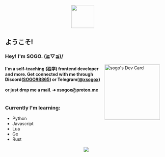 <body>
  <div align="center">
    <img src="https://c.tenor.com/nbZes5M4He4AAAAi/kokichi-danganronpa.gif" width="75"/>
  </div>
  <h2>ようこそ!</h2>
  <p align="right">
    <h3 align="left">Hey! I'm SOGO. (≧▽≦)/</h3>
    <a href="https://app.daily.dev/sogo"><img src="https://api.daily.dev/devcards/51769bce454c4201b0cdbe8ed87dee99.png?r=dz6" width="180" alt="sogo's Dev Card"                  align="right"/></a>
  </p>
  <h4>
    I'm a self-teaching (独学) frontend developer and more. Get connected with me through Discord(<a href="https://www.discordapp.com/users/970424628155670599">SOGO#8865<a/>) or Telegram(<a href="https://t.me/xsogox">@xsogox<a/>) <br><br> or just drop me a mail. ➜ <a href=mailto:"xsogox@proton.me">xsogox@proton.me</a>
    <br>
    <br>
    <h3>Currently I'm learning:</h3>
    <ul>
      <li>Python</li>
      <li>Javascript</li>
      <li>Lua</li>
      <li>Go</li>
      <li>Rust</li>
  </h4>
  <br>
  <div align="center">
    <img src="https://count.getloli.com/get/@xsogox?theme=asoul" />
  <div/>
</body>
